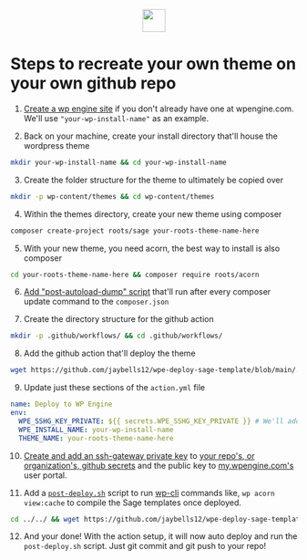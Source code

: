 <p align="center">
  <img src="https://wpengine.com/wp-content/uploads/2020/08/WPE-LOGO-H-Default@3x.png" height="40px">
</p>

# Steps to recreate your own theme on your own github repo

1. [Create a wp engine site](https://my.wpengine.com/bulk_sites) if you don't already have one at wpengine.com. We'll use `"your-wp-install-name"` as an example.

2. Back on your machine, create your install directory that'll house the wordpress theme
```bash
mkdir your-wp-install-name && cd your-wp-install-name
```

3. Create the folder structure for the theme to ultimately be copied over
```bash
mkdir -p wp-content/themes && cd wp-content/themes
```

4. Within the themes directory, create your new theme using composer
```bash
composer create-project roots/sage your-roots-theme-name-here
```

5. With your new theme, you need acorn, the best way to install is also composer
```bash
cd your-roots-theme-name-here && composer require roots/acorn
```

6. [Add "post-autoload-dump" script](https://github.com/jaybells12/wpe-deploy-sage-template/blob/main/wp-content/themes/your-roots-theme-name-here/composer.json#L63-L65) that'll run after every composer update command to the `composer.json`

7. Create the directory structure for the github action
```bash
mkdir -p .github/workflows/ && cd .github/workflows/
```

8. Add the github action that'll deploy the theme
```bash
wget https://github.com/jaybells12/wpe-deploy-sage-template/blob/main/.github/workflows/action.yml
```

9. Update just these sections of the `action.yml` file
```yml
name: Deploy to WP Engine
env:
  WPE_SSHG_KEY_PRIVATE: ${{ secrets.WPE_SSHG_KEY_PRIVATE }} # We'll add this later
  WPE_INSTALL_NAME: your-wp-install-name
  THEME_NAME: your-roots-theme-name-here
```

10. [Create and add an ssh-gateway private key](https://wpengine.com/support/ssh-gateway/#Create_SSH_Key) to [your repo's, or organization's, github secrets](https://wpengine.com/support/github-action-deploy/#Setup_Instructions) and the public key to [my.wpengine.com's](https://my.wpengine.com) user portal.

11. Add a [`post-deploy.sh`](./post-deploy.sh) script to run [wp-cli](https://wpengine.com/resources/on-demand-webinar-developers-bada-wp-cli/) commands like, `wp acorn view:cache` to compile the Sage templates once deployed.
```bash
cd ../../ && wget https://github.com/jaybells12/wpe-deploy-sage-template/blob/main/post-deploy.sh
```

12. And your done! With the action setup, it will now auto deploy and run the `post-deploy.sh` script. Just git commit and git push to your repo!
